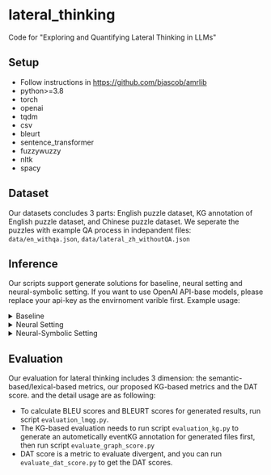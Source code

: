 # lateral_thinking
Code for "Exploring and Quantifying Lateral Thinking in LLMs"
## Setup
- Follow instructions in https://github.com/bjascob/amrlib
- python>=3.8
- torch
- openai
- tqdm
- csv
- bleurt
- sentence_transformer
- fuzzywuzzy
- nltk
- spacy
## Dataset
Our datasets concludes 3 parts: English puzzle dataset, KG annotation of English puzzle dataset, and Chinese puzzle dataset. We seperate the puzzles with example QA process in indepandent files: `data/en_withqa.json`, `data/lateral_zh_withoutQA.json`
## Inference
Our scripts support generate solutions for baseline, neural setting and neural-symbolic setting. If you want to use OpenAI API-base models, please replace your api-key as the envirnoment varible first.
Example usage:
<details>
<summary>Baseline</summary>
<pre><code>
    python3 main.py\
        --input_file situation-data/lateral_data.json\
        --max_turn 4 \
        --withoutQA \
        --suffix baseline \
        --model gpt3.5
</code></pre>
</details>
<details>
<summary>Neural Setting</summary>
<pre><code>
    python3 main.py\
        --input_file situation-data/lateral_data.json\
        --max_turn 4 \
        --suffix neural_setting \
        --model gpt3.5
</code></pre>
</details>
<details>
<summary>Neural-Symbolic Setting</summary>
<pre><code>
    python3 main.py\
        --input_file situation-data/lateral_data.json\
        --max_turn 4 \
        --KGQA \
        --suffix neural_setting \
        --model gpt3.5
</code></pre>
</details>

## Evaluation
Our evaluation for lateral thinking includes 3 dimension: the semantic-based/lexical-based metrics, our proposed KG-based metrics and the DAT score. and the detail usage are as following:
- To calculate BLEU scores and BLEURT scores for generated results, run script `evaluation_lmqg.py`.
- The KG-based evaluation needs to run script `evaluation_kg.py` to generate an autometically eventKG annotation for generated files first, then run script `evaluate_graph_score.py`
- DAT score is a metric to evaluate divergent, and you can run `evaluate_dat_score.py` to get the DAT scores.